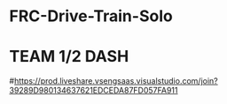 # FRC-Drive-Train-Solo
# TEAM 1/2 DASH


#https://prod.liveshare.vsengsaas.visualstudio.com/join?39289D980134637621EDCEDA87FD057FA911 
